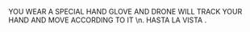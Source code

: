 YOU WEAR A SPECIAL HAND GLOVE AND DRONE WILL TRACK YOUR HAND AND MOVE ACCORDING TO IT \n.
HASTA LA VISTA .
